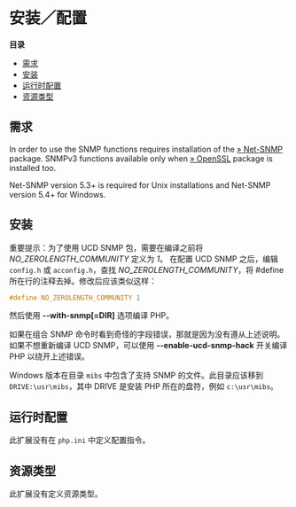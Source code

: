 安装／配置
==========

**目录**

-   [需求](/snmp/setup.html#需求)
-   [安装](/snmp/setup.html#安装)
-   [运行时配置](/snmp/setup.html#运行时配置)
-   [资源类型](/snmp/setup.html#资源类型)

需求
----

In order to use the SNMP functions requires installation of the
<a href="http://www.net-snmp.org/" class="link external">» Net-SNMP</a>
package. SNMPv3 functions available only when
<a href="http://www.openssl.org/" class="link external">» OpenSSL</a>
package is installed too.

Net-SNMP version 5.3+ is required for Unix installations and Net-SNMP
version 5.4+ for Windows.

安装
----

重要提示：为了使用 UCD SNMP 包，需要在编译之前将
*NO\_ZEROLENGTH\_COMMUNITY* 定义为 *1*。 在配置 UCD SNMP 之后，编辑
`config.h` 或 `acconfig.h`，查找 *NO\_ZEROLENGTH\_COMMUNITY*，将
\#define 所在行的注释去掉。修改后应该类似这样：

``` c
#define NO_ZEROLENGTH_COMMUNITY 1
```

然后使用 **--with-snmp\[=DIR\]** 选项编译 PHP。

如果在组合 SNMP
命令时看到奇怪的字段错误，那就是因为没有遵从上述说明。如果不想重新编译
UCD SNMP，可以使用 **--enable-ucd-snmp-hack** 开关编译 PHP
以绕开上述错误。

Windows 版本在目录 `mibs` 中包含了支持 SNMP 的文件。此目录应该移到
`DRIVE:\usr\mibs`，其中 DRIVE 是安装 PHP 所在的盘符，例如
`c:\usr\mibs`。

运行时配置
----------

此扩展没有在 `php.ini` 中定义配置指令。

资源类型
--------

此扩展没有定义资源类型。
